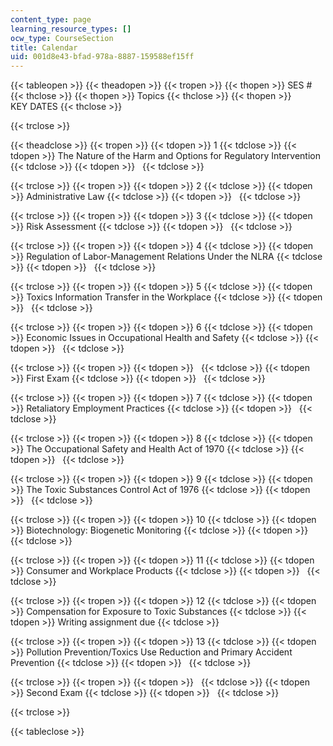 ```yaml
---
content_type: page
learning_resource_types: []
ocw_type: CourseSection
title: Calendar
uid: 001d8e43-bfad-978a-8887-159588ef15ff
---
```


{{< tableopen >}}
{{< theadopen >}}
{{< tropen >}}
{{< thopen >}}
SES #
{{< thclose >}}
{{< thopen >}}
Topics
{{< thclose >}}
{{< thopen >}}
KEY DATES
{{< thclose >}}

{{< trclose >}}

{{< theadclose >}}
{{< tropen >}}
{{< tdopen >}}
1
{{< tdclose >}}
{{< tdopen >}}
The Nature of the Harm and Options for Regulatory Intervention
{{< tdclose >}}
{{< tdopen >}}
 
{{< tdclose >}}

{{< trclose >}}
{{< tropen >}}
{{< tdopen >}}
2
{{< tdclose >}}
{{< tdopen >}}
Administrative Law
{{< tdclose >}}
{{< tdopen >}}
 
{{< tdclose >}}

{{< trclose >}}
{{< tropen >}}
{{< tdopen >}}
3
{{< tdclose >}}
{{< tdopen >}}
Risk Assessment
{{< tdclose >}}
{{< tdopen >}}
 
{{< tdclose >}}

{{< trclose >}}
{{< tropen >}}
{{< tdopen >}}
4
{{< tdclose >}}
{{< tdopen >}}
Regulation of Labor-Management Relations Under the NLRA
{{< tdclose >}}
{{< tdopen >}}
 
{{< tdclose >}}

{{< trclose >}}
{{< tropen >}}
{{< tdopen >}}
5
{{< tdclose >}}
{{< tdopen >}}
Toxics Information Transfer in the Workplace
{{< tdclose >}}
{{< tdopen >}}
 
{{< tdclose >}}

{{< trclose >}}
{{< tropen >}}
{{< tdopen >}}
6
{{< tdclose >}}
{{< tdopen >}}
Economic Issues in Occupational Health and Safety
{{< tdclose >}}
{{< tdopen >}}
 
{{< tdclose >}}

{{< trclose >}}
{{< tropen >}}
{{< tdopen >}}
 
{{< tdclose >}}
{{< tdopen >}}
First Exam
{{< tdclose >}}
{{< tdopen >}}
 
{{< tdclose >}}

{{< trclose >}}
{{< tropen >}}
{{< tdopen >}}
7
{{< tdclose >}}
{{< tdopen >}}
Retaliatory Employment Practices
{{< tdclose >}}
{{< tdopen >}}
 
{{< tdclose >}}

{{< trclose >}}
{{< tropen >}}
{{< tdopen >}}
8
{{< tdclose >}}
{{< tdopen >}}
The Occupational Safety and Health Act of 1970
{{< tdclose >}}
{{< tdopen >}}
 
{{< tdclose >}}

{{< trclose >}}
{{< tropen >}}
{{< tdopen >}}
9
{{< tdclose >}}
{{< tdopen >}}
The Toxic Substances Control Act of 1976
{{< tdclose >}}
{{< tdopen >}}
 
{{< tdclose >}}

{{< trclose >}}
{{< tropen >}}
{{< tdopen >}}
10
{{< tdclose >}}
{{< tdopen >}}
Biotechnology: Biogenetic Monitoring
{{< tdclose >}}
{{< tdopen >}}
 
{{< tdclose >}}

{{< trclose >}}
{{< tropen >}}
{{< tdopen >}}
11
{{< tdclose >}}
{{< tdopen >}}
Consumer and Workplace Products
{{< tdclose >}}
{{< tdopen >}}
 
{{< tdclose >}}

{{< trclose >}}
{{< tropen >}}
{{< tdopen >}}
12
{{< tdclose >}}
{{< tdopen >}}
Compensation for Exposure to Toxic Substances
{{< tdclose >}}
{{< tdopen >}}
Writing assignment due
{{< tdclose >}}

{{< trclose >}}
{{< tropen >}}
{{< tdopen >}}
13
{{< tdclose >}}
{{< tdopen >}}
Pollution Prevention/Toxics Use Reduction and Primary Accident Prevention
{{< tdclose >}}
{{< tdopen >}}
 
{{< tdclose >}}

{{< trclose >}}
{{< tropen >}}
{{< tdopen >}}
 
{{< tdclose >}}
{{< tdopen >}}
Second Exam
{{< tdclose >}}
{{< tdopen >}}
 
{{< tdclose >}}

{{< trclose >}}

{{< tableclose >}}